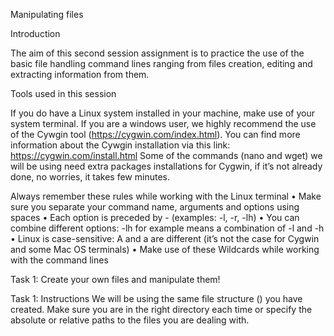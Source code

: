 Manipulating files

Introduction

The aim of this second session assignment is to practice the use of the basic file handling command lines ranging from files creation, editing and extracting information from them.

Tools used in this session

If you do have a Linux system installed in your machine, make use of your system terminal. If you are a windows user, we highly recommend the use of the Cywgin tool (https://cygwin.com/index.html). You can find more information about the Cywgin installation via this link: https://cygwin.com/install.html
Some of the commands (nano and wget) we will be using need extra packages installations for Cygwin, if it’s not already done, no worries, it takes few minutes. 

Always remember these rules while working with the Linux terminal
•	Make sure you separate your command name, arguments and options using spaces
•	Each option is preceded by - (examples: -l, -r, -lh)
•	You can combine different options: -lh for example means a combination of -l and -h
•	Linux is case-sensitive: A and a are different (it’s not the case for Cygwin and some Mac OS terminals)
•	Make use of these Wildcards while working with the command lines

Task 1: Create your own files and manipulate them!

Task 1: Instructions
We will be using the same file structure () you have created. Make sure you are in the right directory each time or specify the absolute or relative paths to the files you are dealing with.


